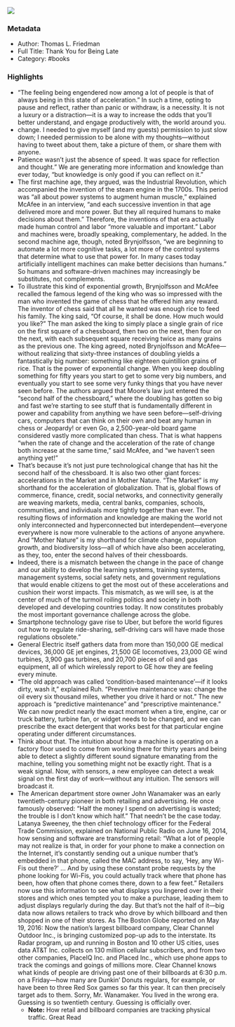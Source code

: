 

![](https://images-na.ssl-images-amazon.com/images/I/51sKMra7OcL._SL2000_.jpg)

### Metadata

- Author: Thomas L. Friedman
- Full Title: Thank You for Being Late
- Category: #books

### Highlights

- “The feeling being engendered now among a lot of people is that of always being in this state of acceleration.” In such a time, opting to pause and reflect, rather than panic or withdraw, is a necessity. It is not a luxury or a distraction—it is a way to increase the odds that you’ll better understand, and engage productively with, the world around you.
- change. I needed to give myself (and my guests) permission to just slow down; I needed permission to be alone with my thoughts—without having to tweet about them, take a picture of them, or share them with anyone.
- Patience wasn’t just the absence of speed. It was space for reflection and thought.” We are generating more information and knowledge than ever today, “but knowledge is only good if you can reflect on it.”
- The first machine age, they argued, was the Industrial Revolution, which accompanied the invention of the steam engine in the 1700s. This period was “all about power systems to augment human muscle,” explained McAfee in an interview, “and each successive invention in that age delivered more and more power. But they all required humans to make decisions about them.” Therefore, the inventions of that era actually made human control and labor “more valuable and important.” Labor and machines were, broadly speaking, complementary, he added. In the second machine age, though, noted Brynjolfsson, “we are beginning to automate a lot more cognitive tasks, a lot more of the control systems that determine what to use that power for. In many cases today artificially intelligent machines can make better decisions than humans.” So humans and software-driven machines may increasingly be substitutes, not complements.
- To illustrate this kind of exponential growth, Brynjolfsson and McAfee recalled the famous legend of the king who was so impressed with the man who invented the game of chess that he offered him any reward. The inventor of chess said that all he wanted was enough rice to feed his family. The king said, “Of course, it shall be done. How much would you like?” The man asked the king to simply place a single grain of rice on the first square of a chessboard, then two on the next, then four on the next, with each subsequent square receiving twice as many grains as the previous one. The king agreed, noted Brynjolfsson and McAfee—without realizing that sixty-three instances of doubling yields a fantastically big number: something like eighteen quintillion grains of rice. That is the power of exponential change. When you keep doubling something for fifty years you start to get to some very big numbers, and eventually you start to see some very funky things that you have never seen before. The authors argued that Moore’s law just entered the “second half of the chessboard,” where the doubling has gotten so big and fast we’re starting to see stuff that is fundamentally different in power and capability from anything we have seen before—self-driving cars, computers that can think on their own and beat any human in chess or Jeopardy! or even Go, a 2,500-year-old board game considered vastly more complicated than chess. That is what happens “when the rate of change and the acceleration of the rate of change both increase at the same time,” said McAfee, and “we haven’t seen anything yet!”
- That’s because it’s not just pure technological change that has hit the second half of the chessboard. It is also two other giant forces: accelerations in the Market and in Mother Nature. “The Market” is my shorthand for the acceleration of globalization. That is, global flows of commerce, finance, credit, social networks, and connectivity generally are weaving markets, media, central banks, companies, schools, communities, and individuals more tightly together than ever. The resulting flows of information and knowledge are making the world not only interconnected and hyperconnected but interdependent—everyone everywhere is now more vulnerable to the actions of anyone anywhere. And “Mother Nature” is my shorthand for climate change, population growth, and biodiversity loss—all of which have also been accelerating, as they, too, enter the second halves of their chessboards.
- Indeed, there is a mismatch between the change in the pace of change and our ability to develop the learning systems, training systems, management systems, social safety nets, and government regulations that would enable citizens to get the most out of these accelerations and cushion their worst impacts. This mismatch, as we will see, is at the center of much of the turmoil roiling politics and society in both developed and developing countries today. It now constitutes probably the most important governance challenge across the globe.
- Smartphone technology gave rise to Uber, but before the world figures out how to regulate ride-sharing, self-driving cars will have made those regulations obsolete.”
- General Electric itself gathers data from more than 150,000 GE medical devices, 36,000 GE jet engines, 21,500 GE locomotives, 23,000 GE wind turbines, 3,900 gas turbines, and 20,700 pieces of oil and gas equipment, all of which wirelessly report to GE how they are feeling every minute.
- “The old approach was called ‘condition-based maintenance’—if it looks dirty, wash it,” explained Ruh. “Preventive maintenance was: change the oil every six thousand miles, whether you drive it hard or not.” The new approach is “predictive maintenance” and “prescriptive maintenance.” We can now predict nearly the exact moment when a tire, engine, car or truck battery, turbine fan, or widget needs to be changed, and we can prescribe the exact detergent that works best for that particular engine operating under different circumstances.
- Think about that. The intuition about how a machine is operating on a factory floor used to come from working there for thirty years and being able to detect a slightly different sound signature emanating from the machine, telling you something might not be exactly right. That is a weak signal. Now, with sensors, a new employee can detect a weak signal on the first day of work—without any intuition. The sensors will broadcast it.
- The American department store owner John Wanamaker was an early twentieth-century pioneer in both retailing and advertising. He once famously observed: “Half the money I spend on advertising is wasted; the trouble is I don’t know which half.” That needn’t be the case today. Latanya Sweeney, the then chief technology officer for the Federal Trade Commission, explained on National Public Radio on June 16, 2014, how sensing and software are transforming retail: “What a lot of people may not realize is that, in order for your phone to make a connection on the Internet, it’s constantly sending out a unique number that’s embedded in that phone, called the MAC address, to say, ‘Hey, any Wi-Fis out there?’ … And by using these constant probe requests by the phone looking for Wi-Fis, you could actually track where that phone has been, how often that phone comes there, down to a few feet.” Retailers now use this information to see what displays you lingered over in their stores and which ones tempted you to make a purchase, leading them to adjust displays regularly during the day. But that’s not the half of it—big data now allows retailers to track who drove by which billboard and then shopped in one of their stores. As The Boston Globe reported on May 19, 2016: Now the nation’s largest billboard company, Clear Channel Outdoor Inc., is bringing customized pop-up ads to the interstate. Its Radar program, up and running in Boston and 10 other US cities, uses data AT&T Inc. collects on 130 million cellular subscribers, and from two other companies, PlaceIQ Inc. and Placed Inc., which use phone apps to track the comings and goings of millions more. Clear Channel knows what kinds of people are driving past one of their billboards at 6:30 p.m. on a Friday—how many are Dunkin’ Donuts regulars, for example, or have been to three Red Sox games so far this year. It can then precisely target ads to them. Sorry, Mr. Wanamaker. You lived in the wrong era. Guessing is so twentieth century. Guessing is officially over.
    - **Note:** How retail and billboard companies are tracking physical traffic. Great Read
